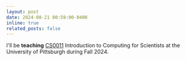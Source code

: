 ```yaml
---
layout: post
date: 2024-08-21 00:59:00-0400
inline: true
related_posts: false
---
```


I'll be **teaching** [CS0011](https://courses.sci.pitt.edu/courses/view/CS-11) Introduction to Computing for Scientists at the University of Pittsburgh during Fall 2024.
